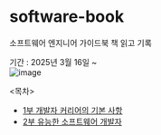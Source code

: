 # software-book
소프트웨어 엔지니어 가이드북 책 읽고 기록 <br/>

기간 : 2025년 3월 16일 ~ <br/>
![image](https://github.com/user-attachments/assets/7383b807-5fb4-44e7-b233-cb039ee8552f)<br/>

<목차>
- [1부 개발자 커리어의 기본 사항](./chapter1.md)
- [2부 유능한 소프트웨어 개발자](./chapter2.md)

